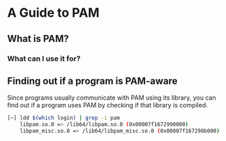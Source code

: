 # A Guide to PAM

## What is PAM?

### What can I use it for?

## Finding out if a program is PAM-aware

Since programs usually communicate with PAM using its library, you can find out if a program uses PAM by checking if that library is compiled.

```sh
[~] ldd $(which login) | grep -i pam
    libpam.so.0 => /lib64/libpam.so.0 (0x00007f1672990000)
    libpam_misc.so.0 => /lib64/libpam_misc.so.0 (0x00007f167298b000)
```
